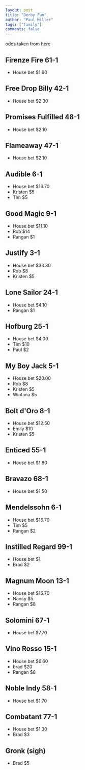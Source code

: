 ```yaml
--- 
layout: post
title: "Derby Fun"
author: "Paul Miller"
tags: ["family"]
comments: false
---
```


odds taken from [here](12:38https://www.kentuckyderby.com/horses)

## Firenze Fire 61-1
* House bet  $1.60
## Free Drop Billy 42-1 
* House bet $2.30
## Promises Fulfilled 48-1 
* House bet $2.10
## Flameaway 47-1
* House bet $2.10
## Audible 6-1 
* House bet $16.70
* Kristen $5
* Tim $5
## Good Magic 9-1 
* House bet $11.10
* Rob $14
* Rangan $1 
## Justify 3-1 
* House bet $33.30
* Rob $8
* Kristen $5
## Lone Sailor 24-1 
* House bet $4.10
* Rangan $1 
## Hofburg 25-1 
* House bet $4.00
* Tim $10
* Paul $2
## My Boy Jack 5-1 
* House bet $20.00
* Rob $8
* Kristen $5
* Wintana $5
## Bolt d'Oro 8-1 
* House bet $12.50
* Emily $10
* Kristen $5
## Enticed 55-1 
* House bet $1.80
## Bravazo 68-1 
* House bet $1.50
## Mendelssohn 6-1 
* House bet $16.70
* Tim  $5
* Rangan $2
## Instilled Regard 99-1 
* House bet $1
* Brad $2
## Magnum Moon 13-1 
* House bet $16.70
* Nancy $5
* Rangan $8
## Solomini 67-1 
* House bet $7.70
## Vino Rosso 15-1 
* House bet $6.60
* brad $20
* Rangan $8
## Noble Indy 58-1 
* House bet $1.70
## Combatant 77-1
* House bet $1.30 
* Brad $3
## Gronk (sigh)
* Brad $5

